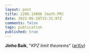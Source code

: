 ```yaml
---
layout: post
title: 2206.14086 [math.PR]
date: 2022-06-28T15:31:07Z
comments: false
tags: publication
published: true
---
```


<b>Jinho Baik</b>, "<i>KPZ limit theorems</i>" ([arXiv](http://arxiv.org/abs/2206.14086v1))
